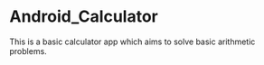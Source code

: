 # Android_Calculator
This is a basic calculator app which aims to solve basic arithmetic problems. 
